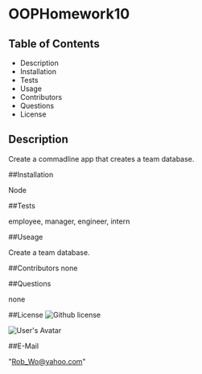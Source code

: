 # OOPHomework10


## Table of Contents

* Description
* Installation
* Tests
* Usage
* Contributors
* Questions
* License

## Description
Create a commadline app that creates a team database.

##Installation

Node

##Tests

employee, manager, engineer, intern

##Useage

Create a team database. 

##Contributors
none

##Questions

none

##License
![Github license](https://img.shields.io/github/license/RobWongus/OOPHomework10)

![User's Avatar](${response.avatarURL})

##E-Mail

"Rob_Wo@yahoo.com"

